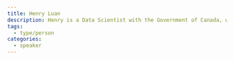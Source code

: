 ```yaml
---
title: Henry Luan
description: Henry is a Data Scientist with the Government of Canada, where he uses big data and AI to improve public programs. He's passionate about Civic Tech and had the opportunity to participate in and win Statistics Canada's Public Service Data Challenge in 2023. This is where he developed prototypes that led to the federal government’s first generative AI chatbot in-production (AgPal), designed to help agriculture businesses find government programs and services.
tags:
  - type/person
categories:
  - speaker
---
```

